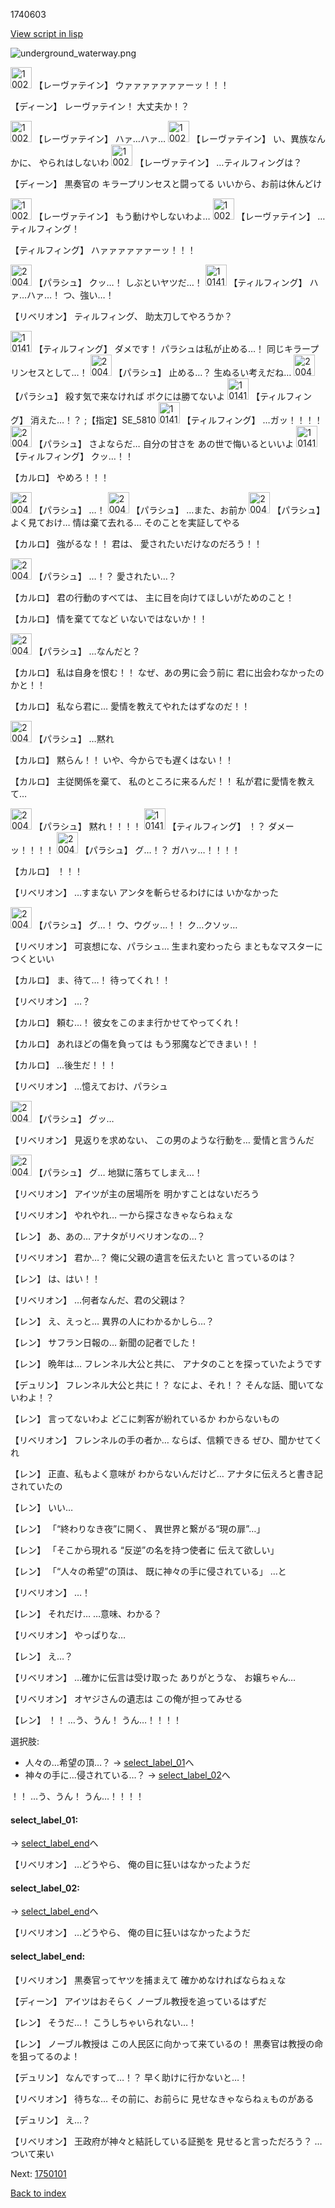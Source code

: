 1740603

[View script in lisp](../scripts/1740603.txt)

![underground_waterway.png](../images/backgrounds/underground_waterway.png)

<img src="../images/units/100221.png" alt="100221.png" height="34"/>
【レーヴァテイン】
ウァァァァァァァーッ！！！

【ディーン】
レーヴァテイン！
大丈夫か！？

<img src="../images/units/100221.png" alt="100221.png" height="34"/>
【レーヴァテイン】
ハァ…ハァ…

<img src="../images/units/100221.png" alt="100221.png" height="34"/>
【レーヴァテイン】
い、異族なんかに、
やられはしないわ

<img src="../images/units/100221.png" alt="100221.png" height="34"/>
【レーヴァテイン】
…ティルフィングは？

【ディーン】
黒奏官の
キラープリンセスと闘ってる
いいから、お前は休んどけ

<img src="../images/units/100221.png" alt="100221.png" height="34"/>
【レーヴァテイン】
もう動けやしないわよ…

<img src="../images/units/100221.png" alt="100221.png" height="34"/>
【レーヴァテイン】
…ティルフィング！

【ティルフィング】
ハァァァァァァーッ！！！

<img src="../images/units/200471.png" alt="200471.png" height="34"/>
【パラシュ】
クッ…！
しぶといヤツだ…！

<img src="../images/units/101411.png" alt="101411.png" height="34"/>
【ティルフィング】
ハァ…ハァ…！
つ、強い…！

【リベリオン】
ティルフィング、
助太刀してやろうか？

<img src="../images/units/101411.png" alt="101411.png" height="34"/>
【ティルフィング】
ダメです！
パラシュは私が止める…！
同じキラープリンセスとして…！

<img src="../images/units/200471.png" alt="200471.png" height="34"/>
【パラシュ】
止める…？
生ぬるい考えだね…

<img src="../images/units/200471.png" alt="200471.png" height="34"/>
【パラシュ】
殺す気で来なければ
ボクには勝てないよ

<img src="../images/units/101411.png" alt="101411.png" height="34"/>
【ティルフィング】
消えた…！？
;【指定】SE_5810

<img src="../images/units/101411.png" alt="101411.png" height="34"/>
【ティルフィング】
…ガッ！！！！

<img src="../images/units/200471.png" alt="200471.png" height="34"/>
【パラシュ】
さよならだ…
自分の甘さを
あの世で悔いるといいよ

<img src="../images/units/101411.png" alt="101411.png" height="34"/>
【ティルフィング】
クッ…！！

【カルロ】
やめろ！！！

<img src="../images/units/200471.png" alt="200471.png" height="34"/>
【パラシュ】
…！

<img src="../images/units/200471.png" alt="200471.png" height="34"/>
【パラシュ】
…また、お前か

<img src="../images/units/200471.png" alt="200471.png" height="34"/>
【パラシュ】
よく見ておけ…
情は棄て去れる…
そのことを実証してやる

【カルロ】
強がるな！！
君は、
愛されたいだけなのだろう！！

<img src="../images/units/200471.png" alt="200471.png" height="34"/>
【パラシュ】
…！？
愛されたい…？

【カルロ】
君の行動のすべては、
主に目を向けてほしいがためのこと！

【カルロ】
情を棄ててなど
いないではないか！！

<img src="../images/units/200471.png" alt="200471.png" height="34"/>
【パラシュ】
…なんだと？

【カルロ】
私は自身を恨む！！
なぜ、あの男に会う前に
君に出会わなかったのかと！！

【カルロ】
私なら君に…
愛情を教えてやれたはずなのだ！！

<img src="../images/units/200471.png" alt="200471.png" height="34"/>
【パラシュ】
…黙れ

【カルロ】
黙らん！！
いや、今からでも遅くはない！！

【カルロ】
主従関係を棄て、
私のところに来るんだ！！
私が君に愛情を教えて…

<img src="../images/units/200471.png" alt="200471.png" height="34"/>
【パラシュ】
黙れ！！！！

<img src="../images/units/101411.png" alt="101411.png" height="34"/>
【ティルフィング】
！？
ダメーッ！！！！

<img src="../images/units/200471.png" alt="200471.png" height="34"/>
【パラシュ】
グ…！？
ガハッ…！！！！

【カルロ】
！！！

【リベリオン】
…すまない
アンタを斬らせるわけには
いかなかった

<img src="../images/units/200471.png" alt="200471.png" height="34"/>
【パラシュ】
グ…！
ウ、ウグッ…！！
ク…クソッ…

【リベリオン】
可哀想にな、パラシュ…
生まれ変わったら
まともなマスターにつくといい

【カルロ】
ま、待て…！
待ってくれ！！

【リベリオン】
…？

【カルロ】
頼む…！
彼女をこのまま行かせてやってくれ！

【カルロ】
あれほどの傷を負っては
もう邪魔などできまい！！

【カルロ】
…後生だ！！！

【リベリオン】
…憶えておけ、パラシュ

<img src="../images/units/200471.png" alt="200471.png" height="34"/>
【パラシュ】
グッ…

【リベリオン】
見返りを求めない、
この男のような行動を…
愛情と言うんだ

<img src="../images/units/200471.png" alt="200471.png" height="34"/>
【パラシュ】
グ…
地獄に落ちてしまえ…！

【リベリオン】
アイツが主の居場所を
明かすことはないだろう

【リベリオン】
やれやれ…
一から探さなきゃならねぇな

【レン】
あ、あの…
アナタがリベリオンなの…？

【リベリオン】
君か…？
俺に父親の遺言を伝えたいと
言っているのは？

【レン】
は、はい！！

【リベリオン】
…何者なんだ、君の父親は？

【レン】
え、えっと…
異界の人にわかるかしら…？

【レン】
サフラン日報の…
新聞の記者でした！

【レン】
晩年は…
フレンネル大公と共に、
アナタのことを探っていたようです

【デュリン】
フレンネル大公と共に！？
なによ、それ！？
そんな話、聞いてないわよ！？

【レン】
言ってないわよ
どこに刺客が紛れているか
わからないもの

【リベリオン】
フレンネルの手の者か…
ならば、信頼できる
ぜひ、聞かせてくれ

【レン】
正直、私もよく意味が
わからないんだけど…
アナタに伝えろと書き記されていたの

【レン】
いい…

【レン】
「“終わりなき夜”に開く、
異世界と繋がる“現の扉”…」

【レン】
「そこから現れる
“反逆”の名を持つ使者に
伝えて欲しい」

【レン】
「“人々の希望”の頂は、
既に神々の手に侵されている」
…と

【リベリオン】
…！

【レン】
それだけ…
…意味、わかる？

【リベリオン】
やっぱりな…

【レン】
え…？

【リベリオン】
…確かに伝言は受け取った
ありがとうな、
お嬢ちゃん…

【リベリオン】
オヤジさんの遺志は
この俺が担ってみせる

【レン】
！！
…う、うん！
うん…！！！！

選択肢:
- 人々の…希望の頂…？ → [select_label_01](#select_label_01)へ
- 神々の手に…侵されている…？ → [select_label_02](#select_label_02)へ

！！
…う、うん！
うん…！！！！

#### select_label_01:
 → [select_label_end](#select_label_end)へ

【リベリオン】
…どうやら、
俺の目に狂いはなかったようだ

#### select_label_02:
 → [select_label_end](#select_label_end)へ

【リベリオン】
…どうやら、
俺の目に狂いはなかったようだ

#### select_label_end:

【リベリオン】
黒奏官ってヤツを捕まえて
確かめなければならねぇな

【ディーン】
アイツはおそらく
ノーブル教授を追っているはずだ

【レン】
そうだ…！
こうしちゃいられない…！

【レン】
ノーブル教授は
この人民区に向かって来ているの！
黒奏官は教授の命を狙ってるのよ！

【デュリン】
なんですって…！？
早く助けに行かないと…！

【リベリオン】
待ちな…
その前に、お前らに
見せなきゃならねぇものがある

【デュリン】
え…？

【リベリオン】
王政府が神々と結託している証拠を
見せると言っただろう？
…ついて来い

Next: [1750101](1750101.md)

[Back to index](index.md)
